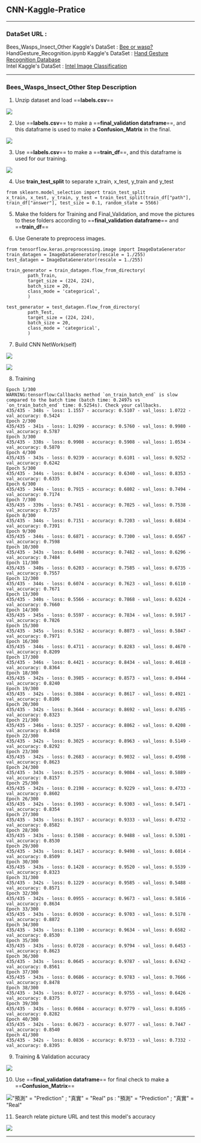 ## CNN-Kaggle-Pratice
***   
 
### DataSet URL :

Bees_Wasps_Insect_Other Kaggle's DataSet : [Bee or wasp?](https://www.kaggle.com/jerzydziewierz/bee-vs-wasp)     
HandGesture_Recognition.ipynb Kaggle's DataSet : [Hand Gesture Recognition Database](https://www.kaggle.com/gti-upm/leapgestrecog)     
Intel Kaggle's DataSet : [Intel Image Classification](https://www.kaggle.com/puneet6060/intel-image-classification)      

***
### Bees_Wasps_Insect_Other Step Description
1. Unzip dataset and load ==**labels.csv**==

![ ](https://raw.githubusercontent.com/ahoucbvtw/CNN-Kaggle-Pratice/main/Bees_Wasps_Insect_Other/Picture/ReadCSV.jpg )

2. Use ==**labels.csv**== to  make a ==**final_validation dataframe**==, and this dataframe is used to make a **Confusion_Matrix** in the final.

![ ](https://raw.githubusercontent.com/ahoucbvtw/CNN-Kaggle-Pratice/main/Bees_Wasps_Insect_Other/Picture/Final_validationDF.jpg )

3. Use ==**labels.csv**== to  make a ==**train_df**==, and this dataframe is used for our training.

![ ](https://raw.githubusercontent.com/ahoucbvtw/CNN-Kaggle-Pratice/main/Bees_Wasps_Insect_Other/Picture/Train_DF.jpg )

4. Use **train_test_split** to separate x_train, x_test, y_train and y_test
```
from sklearn.model_selection import train_test_split
x_train, x_test, y_train, y_test = train_test_split(train_df["path"], train_df["answer"], test_size = 0.1, random_state = 5566)
```

5. Make the folders for Training and Final_Validation, and move the pictures to these folders according to ==**final_validation dataframe**== and ==**train_df**==

6. Use Generate to preprocess images.
```
from tensorflow.keras.preprocessing.image import ImageDataGenerator
train_datagen = ImageDataGenerator(rescale = 1./255)
test_datagen = ImageDataGenerator(rescale = 1./255)

train_generator = train_datagen.flow_from_directory(
        path_Train,
        target_size = (224, 224),
        batch_size = 20,
        class_mode = 'categorical',
        )

test_generator = test_datagen.flow_from_directory(
        path_Test,
        target_size = (224, 224),
        batch_size = 20,
        class_mode = 'categorical',
        )
```

7. Build CNN NetWork(self)

![ ](https://raw.githubusercontent.com/ahoucbvtw/CNN-Kaggle-Pratice/main/Bees_Wasps_Insect_Other/Picture/Model-1.jpg)

![ ](https://raw.githubusercontent.com/ahoucbvtw/CNN-Kaggle-Pratice/main/Bees_Wasps_Insect_Other/Picture/Model-2.png)

8. Training
```
Epoch 1/300
WARNING:tensorflow:Callbacks method `on_train_batch_end` is slow compared to the batch time (batch time: 0.2497s vs `on_train_batch_end` time: 0.5254s). Check your callbacks.
435/435 - 348s - loss: 1.1557 - accuracy: 0.5107 - val_loss: 1.0722 - val_accuracy: 0.5424
Epoch 2/300
435/435 - 341s - loss: 1.0299 - accuracy: 0.5760 - val_loss: 0.9980 - val_accuracy: 0.5787
Epoch 3/300
435/435 - 338s - loss: 0.9908 - accuracy: 0.5908 - val_loss: 1.0534 - val_accuracy: 0.5870
Epoch 4/300
435/435 - 343s - loss: 0.9239 - accuracy: 0.6101 - val_loss: 0.9252 - val_accuracy: 0.6242
Epoch 5/300
435/435 - 344s - loss: 0.8474 - accuracy: 0.6340 - val_loss: 0.8353 - val_accuracy: 0.6335
Epoch 6/300
435/435 - 344s - loss: 0.7915 - accuracy: 0.6802 - val_loss: 0.7494 - val_accuracy: 0.7174
Epoch 7/300
435/435 - 339s - loss: 0.7451 - accuracy: 0.7025 - val_loss: 0.7538 - val_accuracy: 0.7257
Epoch 8/300
435/435 - 344s - loss: 0.7151 - accuracy: 0.7203 - val_loss: 0.6834 - val_accuracy: 0.7391
Epoch 9/300
435/435 - 344s - loss: 0.6871 - accuracy: 0.7300 - val_loss: 0.6567 - val_accuracy: 0.7598
Epoch 10/300
435/435 - 343s - loss: 0.6498 - accuracy: 0.7482 - val_loss: 0.6296 - val_accuracy: 0.7484
Epoch 11/300
435/435 - 340s - loss: 0.6203 - accuracy: 0.7585 - val_loss: 0.6735 - val_accuracy: 0.7557
Epoch 12/300
435/435 - 344s - loss: 0.6074 - accuracy: 0.7623 - val_loss: 0.6110 - val_accuracy: 0.7671
Epoch 13/300
435/435 - 340s - loss: 0.5566 - accuracy: 0.7868 - val_loss: 0.6324 - val_accuracy: 0.7660
Epoch 14/300
435/435 - 345s - loss: 0.5597 - accuracy: 0.7834 - val_loss: 0.5917 - val_accuracy: 0.7826
Epoch 15/300
435/435 - 345s - loss: 0.5162 - accuracy: 0.8073 - val_loss: 0.5847 - val_accuracy: 0.7971
Epoch 16/300
435/435 - 344s - loss: 0.4711 - accuracy: 0.8283 - val_loss: 0.4670 - val_accuracy: 0.8209
Epoch 17/300
435/435 - 346s - loss: 0.4421 - accuracy: 0.8434 - val_loss: 0.4618 - val_accuracy: 0.8364
Epoch 18/300
435/435 - 342s - loss: 0.3985 - accuracy: 0.8573 - val_loss: 0.4944 - val_accuracy: 0.8240
Epoch 19/300
435/435 - 342s - loss: 0.3884 - accuracy: 0.8617 - val_loss: 0.4921 - val_accuracy: 0.8106
Epoch 20/300
435/435 - 342s - loss: 0.3644 - accuracy: 0.8692 - val_loss: 0.4785 - val_accuracy: 0.8323
Epoch 21/300
435/435 - 346s - loss: 0.3257 - accuracy: 0.8862 - val_loss: 0.4208 - val_accuracy: 0.8458
Epoch 22/300
435/435 - 342s - loss: 0.3025 - accuracy: 0.8963 - val_loss: 0.5149 - val_accuracy: 0.8292
Epoch 23/300
435/435 - 342s - loss: 0.2683 - accuracy: 0.9032 - val_loss: 0.4598 - val_accuracy: 0.8623
Epoch 24/300
435/435 - 343s - loss: 0.2575 - accuracy: 0.9084 - val_loss: 0.5889 - val_accuracy: 0.8157
Epoch 25/300
435/435 - 342s - loss: 0.2198 - accuracy: 0.9229 - val_loss: 0.4733 - val_accuracy: 0.8602
Epoch 26/300
435/435 - 342s - loss: 0.1993 - accuracy: 0.9303 - val_loss: 0.5471 - val_accuracy: 0.8354
Epoch 27/300
435/435 - 343s - loss: 0.1917 - accuracy: 0.9333 - val_loss: 0.4732 - val_accuracy: 0.8582
Epoch 28/300
435/435 - 343s - loss: 0.1508 - accuracy: 0.9488 - val_loss: 0.5301 - val_accuracy: 0.8530
Epoch 29/300
435/435 - 343s - loss: 0.1417 - accuracy: 0.9498 - val_loss: 0.6014 - val_accuracy: 0.8509
Epoch 30/300
435/435 - 343s - loss: 0.1428 - accuracy: 0.9520 - val_loss: 0.5539 - val_accuracy: 0.8323
Epoch 31/300
435/435 - 342s - loss: 0.1229 - accuracy: 0.9585 - val_loss: 0.5488 - val_accuracy: 0.8571
Epoch 32/300
435/435 - 342s - loss: 0.0955 - accuracy: 0.9673 - val_loss: 0.5816 - val_accuracy: 0.8634
Epoch 33/300
435/435 - 343s - loss: 0.0930 - accuracy: 0.9703 - val_loss: 0.5178 - val_accuracy: 0.8872
Epoch 34/300
435/435 - 343s - loss: 0.1100 - accuracy: 0.9634 - val_loss: 0.6582 - val_accuracy: 0.8530
Epoch 35/300
435/435 - 343s - loss: 0.0728 - accuracy: 0.9794 - val_loss: 0.6453 - val_accuracy: 0.8623
Epoch 36/300
435/435 - 343s - loss: 0.0645 - accuracy: 0.9787 - val_loss: 0.6742 - val_accuracy: 0.8561
Epoch 37/300
435/435 - 343s - loss: 0.0686 - accuracy: 0.9783 - val_loss: 0.7666 - val_accuracy: 0.8478
Epoch 38/300
435/435 - 343s - loss: 0.0727 - accuracy: 0.9755 - val_loss: 0.6426 - val_accuracy: 0.8375
Epoch 39/300
435/435 - 343s - loss: 0.0684 - accuracy: 0.9779 - val_loss: 0.8165 - val_accuracy: 0.8282
Epoch 40/300
435/435 - 342s - loss: 0.0673 - accuracy: 0.9777 - val_loss: 0.7447 - val_accuracy: 0.8540
Epoch 41/300
435/435 - 342s - loss: 0.0836 - accuracy: 0.9733 - val_loss: 0.7332 - val_accuracy: 0.8395
```

9. Training & Validation accuracy

![ ](https://raw.githubusercontent.com/ahoucbvtw/CNN-Kaggle-Pratice/main/Bees_Wasps_Insect_Other/Picture/Training%20%26%20Validation%20Accuracy.png)

10. Use ==**final_validation dataframe**==  for final check to make a ==**Confusion_Matrix**==

!["預測" = "Prediction" ; "真實" = "Real"](https://raw.githubusercontent.com/ahoucbvtw/CNN-Kaggle-Pratice/main/Bees_Wasps_Insect_Other/Picture/Confusion_Matrix.jpg)
ps : "預測" = "Prediction" ; "真實" = "Real"

11. Search relate picture URL and test this model's accuracy

![](https://github.com/ahoucbvtw/CNN-Kaggle-Pratice/blob/main/Bees_Wasps_Insect_Other/Picture/URL_Test.jpg?raw=true)
***